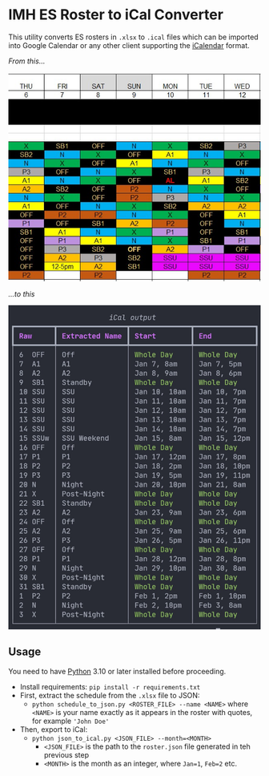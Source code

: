 # IMH ES Roster to iCal Converter

This utility converts ES rosters in `.xlsx` to `.ical` files which can be imported into Google Calendar or any other client supporting the [iCalendar][icalendar] format.

*From this...*

![](raw.jpg)

*...to this*

![](output.jpg)

## Usage

You need to have [Python][python] 3.10 or later installed before proceeding.

- Install requirements: `pip install -r requirements.txt`
- First, extract the schedule from the `.xlsx` file to JSON:
    - `python schedule_to_json.py <ROSTER_FILE> --name <NAME>` where `<NAME>` is your name exactly as it appears in the roster with quotes, for example `'John Doe'`
- Then, export to iCal:
    - `python json_to_ical.py <JSON_FILE> --month=<MONTH>`
        - `<JSON_FILE>` is the path to the `roster.json` file generated in teh previous step
        - `<MONTH>` is the month as an integer, where `Jan=1`, `Feb=2` etc.


[icalendar]: https://icalendar.org/
[python]: https://www.python.org/downloads/